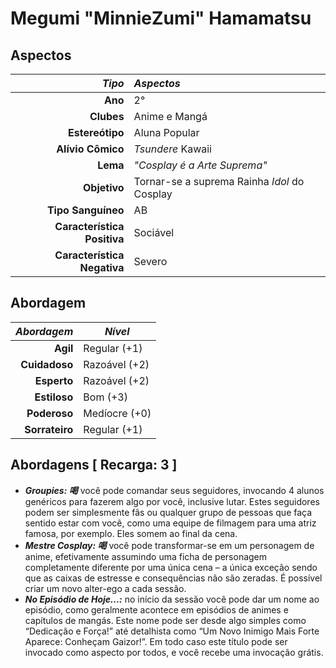 # Megumi "MinnieZumi" Hamamatsu

## Aspectos

|                  ___Tipo___ | ___Aspectos___                               |
|----------------------------:|:---------------------------------------------|
|                     __Ano__ | 2°                                           |
|                  __Clubes__ | Anime e Mangá                                |
|             __Estereótipo__ | Aluna Popular                                |
|           __Alívio Cômico__ | _Tsundere_ Kawaii                            |
|                    __Lema__ | _"Cosplay é a Arte Suprema"_                 |
|                __Objetivo__ | Tornar-se a suprema Rainha _Idol_ do Cosplay |
|          __Tipo Sanguíneo__ | AB                                           |
| __Característica Positiva__ | Sociável                                     |
| __Característica Negativa__ | Severo                                       |

## Abordagem

| ___Abordagem___ | ___Nível___   |
|----------------:|---------------|
|        __Agil__ | Regular (+1)  |
|   __Cuidadoso__ | Razoável (+2) |
|     __Esperto__ | Razoável (+2) |
|    __Estiloso__ | Bom (+3)      |
|    __Poderoso__ | Medíocre (+0) |
|  __Sorrateiro__ | Regular (+1)  |

## Abordagens [ Recarga: 3 ]

+ ___Groupies: 喝___ você pode comandar seus seguidores, invocando 4 alunos genéricos para fazerem algo por você, inclusive lutar. Estes seguidores podem ser simplesmente fãs ou qualquer grupo de pessoas que faça sentido estar com você, como uma equipe de filmagem para uma atriz famosa, por exemplo. Eles somem ao final da cena.
+ ___Mestre Cosplay: 喝___ você pode transformar-se em um personagem de anime, efetivamente assumindo uma ficha de personagem completamente diferente por uma única cena – a única exceção sendo que as caixas de estresse e consequências não são zeradas. É possível criar um novo alter-ego a cada sessão.
+ ___No Episódio de Hoje...:___ no início da sessão você pode dar um nome ao episódio, como geralmente acontece em episódios de animes e capítulos de mangás. Este nome pode ser desde algo simples como “Dedicação e Força!” até detalhista como “Um Novo Inimigo Mais Forte Aparece: Conheçam Gaizor!”. Em todo caso este título pode ser invocado como aspecto por todos, e você recebe uma invocação grátis.
